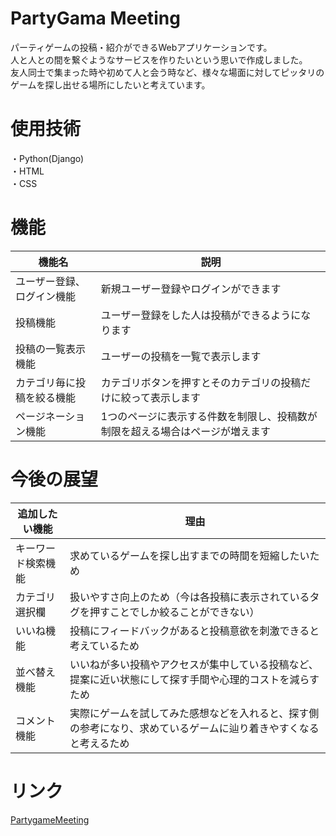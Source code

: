 # PartyGama Meeting
パーティゲームの投稿・紹介ができるWebアプリケーションです。  
人と人との間を繋ぐようなサービスを作りたいという思いで作成しました。  
友人同士で集まった時や初めて人と会う時など、様々な場面に対してピッタリのゲームを探し出せる場所にしたいと考えています。

# 使用技術
・Python(Django)  
・HTML  
・CSS

# 機能
機能名|説明
-|-
ユーザー登録、ログイン機能|新規ユーザー登録やログインができます　　
投稿機能|ユーザー登録をした人は投稿ができるようになります　　
投稿の一覧表示機能|ユーザーの投稿を一覧で表示します　　
カテゴリ毎に投稿を絞る機能|カテゴリボタンを押すとそのカテゴリの投稿だけに絞って表示します　　
ページネーション機能|1つのページに表示する件数を制限し、投稿数が制限を超える場合はページが増えます　　

# 今後の展望
追加したい機能|理由
-|-
キーワード検索機能|求めているゲームを探し出すまでの時間を短縮したいため
カテゴリ選択欄|扱いやすさ向上のため（今は各投稿に表示されているタグを押すことでしか絞ることができない）
いいね機能|投稿にフィードバックがあると投稿意欲を刺激できると考えているため
並べ替え機能|いいねが多い投稿やアクセスが集中している投稿など、提案に近い状態にして探す手間や心理的コストを減らすため
コメント機能|実際にゲームを試してみた感想などを入れると、探す側の参考になり、求めているゲームに辿り着きやすくなると考えるため

# リンク
[PartygameMeeting](.partygame/templates/index.html)